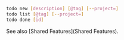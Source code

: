 ```sh
todo new [description] [@tag] [--project=]
todo list [@tag] [--project=]
todo done [id]
```

See also [Shared Features](Shared Features).